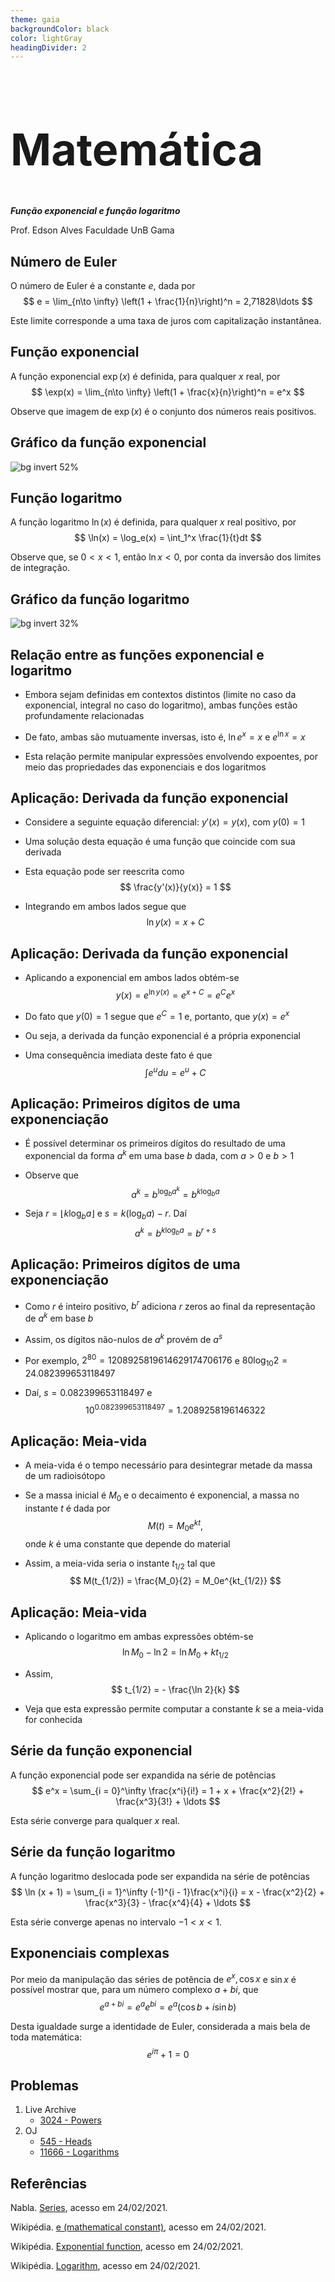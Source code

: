 ```yaml
---
theme: gaia
backgroundColor: black
color: lightGray
headingDivider: 2
---
```


<style>
    section {
        font-size: 30px;
    }

    h1 {
        font-size: 70px;
    }
</style>

<!-- _class: lead -->
# Matemática

*__Função exponencial e função logaritmo__*

Prof. Edson Alves
Faculdade UnB Gama

## Número de Euler

O número de Euler é a constante $e$, dada por
$$
    e = \lim_{n\to \infty} \left(1 + \frac{1}{n}\right)^n = 2,71828\ldots
$$

Este limite corresponde a uma taxa de juros com capitalização instantânea.

## Função exponencial

A função exponencial $\exp(x)$ é definida, para qualquer $x$ real, por
$$
    \exp(x) = \lim_{n\to \infty} \left(1 + \frac{x}{n}\right)^n = e^x
$$

Observe que imagem de $\exp(x)$ é o conjunto dos números reais positivos.

## Gráfico da função exponencial

![bg invert 52%](figs/exp.png)

## Função logaritmo

A função logaritmo $\ln(x)$ é definida, para qualquer $x$ real positivo, por
$$
    \ln(x) = \log_e(x) = \int_1^x \frac{1}{t}dt
$$

Observe que, se $0 < x < 1$, então $\ln x < 0$, por conta da inversão dos limites de integração.

## Gráfico da função logaritmo

![bg invert 32%](figs/ln.png)

## Relação entre as funções exponencial e logaritmo

- Embora sejam definidas em contextos distintos (limite no caso da exponencial, integral no caso do logaritmo), ambas funções estão profundamente relacionadas

- De fato, ambas são mutuamente inversas, isto é, $\ln e^x = x$ e $e^{\ln x} = x$

- Esta relação permite manipular expressões envolvendo expoentes, por meio das propriedades das exponenciais e dos logaritmos

## Aplicação: Derivada da função exponencial

- Considere a seguinte equação diferencial: $y'(x) = y(x)$, com $y(0) = 1$

- Uma solução desta equação é uma função que coincide com sua derivada

- Esta equação pode ser reescrita como
$$
    \frac{y'(x)}{y(x)} = 1
$$

- Integrando em ambos lados segue que
$$
    \ln y(x) = x + C
$$

## Aplicação: Derivada da função exponencial

- Aplicando a exponencial em ambos lados obtém-se
$$
    y(x) = e^{\ln y(x)} = e^{x + C} = e^Ce^x
$$

- Do fato que $y(0) = 1$ segue que $e^C = 1$ e, portanto, que $y(x) = e^x$

- Ou seja, a derivada da função exponencial é a própria exponencial

- Uma consequência imediata deste fato é que
$$
\int e^u du = e^u + C
$$

## Aplicação: Primeiros dígitos de uma exponenciação

- É possível determinar os primeiros dígitos do resultado de uma exponencial da forma $a^k$ em uma base $b$ dada, com $a > 0$ e $b > 1$

- Observe que 
$$
    a^k = b^{\log_b a^k} = b^{k\log_b a}
$$

- Seja $r = \lfloor k\log_b a\rfloor$ e $s = k(\log_b a) - r$. Daí
$$
a^k = b^{k\log_b a} = b^{r + s}
$$

## Aplicação: Primeiros dígitos de uma exponenciação

- Como $r$ é inteiro positivo, $b^r$ adiciona $r$ zeros ao final da representação de $a^k$ em base $b$

- Assim, os dígitos não-nulos de $a^k$ provém de $a^s$

- Por exemplo, $2^{80} = 1208925819614629174706176$ e $80\log_{10} 2 = 24.082399653118497$

- Daí, $s = 0.082399653118497$ e 
$$
    10^{0.082399653118497} = 1.2089258196146322
$$

## Aplicação: Meia-vida

- A meia-vida é o tempo necessário para desintegrar metade da massa de um radioisótopo

- Se a massa inicial é $M_0$ e o decaimento é exponencial, a massa no instante $t$ é dada por
$$
    M(t) = M_0e^{kt},
$$
onde $k$ é uma constante que depende do material

- Assim, a meia-vida seria o instante $t_{1/2}$ tal que
$$
    M(t_{1/2}) = \frac{M_0}{2} = M_0e^{kt_{1/2}}
$$

## Aplicação: Meia-vida

- Aplicando o logaritmo em ambas expressões obtém-se
$$
    \ln M_0 - \ln 2 = \ln M_0 + kt_{1/2}
$$

- Assim,
$$
    t_{1/2} = - \frac{\ln 2}{k}
$$

- Veja que esta expressão permite computar a constante $k$ se a meia-vida for conhecida

## Série da função exponencial

A função exponencial pode ser expandida na série de potências
$$
    e^x = \sum_{i = 0}^\infty \frac{x^i}{i!} = 1 + x + \frac{x^2}{2!} + \frac{x^3}{3!} + \ldots
$$

Esta série converge para qualquer $x$ real.

## Série da função logaritmo

A função logaritmo deslocada pode ser expandida na série de potências
$$
    \ln (x + 1) = \sum_{i = 1}^\infty (-1)^{i - 1}\frac{x^i}{i} = x - \frac{x^2}{2} + \frac{x^3}{3} - \frac{x^4}{4} + \ldots
$$

Esta série converge apenas no intervalo $-1 < x < 1$.

## Exponenciais complexas

Por meio da manipulação das séries de potência de $e^x, \cos x$ e $\sin x$ é possível mostrar que, para um número complexo $a + bi$, que
$$
e^{a + bi} = e^ae^{bi} = e^a(\cos b + i\sin b)
$$

Desta igualdade surge a identidade de Euler, considerada a mais bela de toda matemática:
$$
    e^{i\pi} + 1 = 0
$$

## Problemas

1. Live Archive
    - [3024 - Powers](https://icpcarchive.ecs.baylor.edu/index.php?option=com_onlinejudge&Itemid=8&page=show_problem&problem=1025)
1. OJ
    - [545 - Heads](http://onlinejudge.org/index.php?option=com_onlinejudge&Itemid=8&category=24&page=show_problem&problem=486)
    - [11666 - Logarithms](http://onlinejudge.org/index.php?option=com_onlinejudge&Itemid=8&category=24&page=show_problem&problem=2713)


## Referências

Nabla. [Series](http://www.nabla.hr/Z_MemoHU-089.htm), acesso em 24/02/2021.

Wikipédia. [e (mathematical constant)](https://en.wikipedia.org/wiki/E_(mathematical_constant)), acesso em 24/02/2021.

Wikipédia. [Exponential function](https://en.wikipedia.org/wiki/Exponential_function), acesso em 24/02/2021.

Wikipédia. [Logarithm](https://en.wikipedia.org/wiki/Logarithm), acesso em 24/02/2021.
